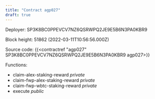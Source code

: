 ```yaml
---
title: "Contract agp027"
draft: true
---
```

Deployer: SP3K8BC0PPEVCV7NZ6QSRWPQ2JE9E5B6N3PA0KBR9


 



Block height: 51862 (2022-03-11T10:56:56.000Z)

Source code: {{<contractref "agp027" SP3K8BC0PPEVCV7NZ6QSRWPQ2JE9E5B6N3PA0KBR9 agp027>}}

Functions:

* claim-alex-staking-reward _private_
* claim-fwp-alex-staking-reward _private_
* claim-fwp-wbtc-staking-reward _private_
* execute _public_
